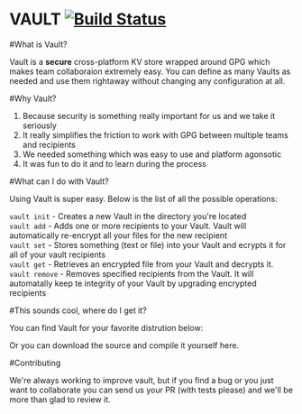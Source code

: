 VAULT  [![Build Status](https://travis-ci.org/franela/vault.svg?branch=master)](https://travis-ci.org/franela/vault)
=====


#What is Vault?

Vault is a __secure__ cross-platform KV store wrapped around GPG which makes team collaboraion extremely easy. 
You can define as many Vaults as needed and use them rightaway without changing any configuration at all.


#Why Vault?

1. Because security is something really important for us and we take it seriously
2. It really simplifies the friction to work with GPG between multiple teams and recipients
3. We needed something which was easy to use and platform agonsotic
4. It was fun to do it and to learn during the process


#What can I do with Vault?

Using Vault is super easy. Below is the list of all the possible operations:

`vault init` - Creates a new Vault in the directory you're located  
`vault add` - Adds one or more recipients to your Vault. Vault will automatically re-encrypt all your files for the new recipient  
`vault set` - Stores something (text or file) into your Vault and ecrypts it for all of your vault recipients  
`vault get` - Retrieves an encrypted file from your Vault and decrypts it.  
`vault remove` - Removes specified recipients from the Vault. It will automatally keep te integrity of your Vault by upgrading encrypted recipients  


#This sounds cool, where do I get it?


You can find Vault for your favorite distrution below:  






Or you can download the source and compile it yourself here.



#Contributing

We're always working to improve vault, but if you find a bug or you just want to collaborate you can send us your PR (with tests please) and we'll be more than glad to review it.

